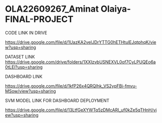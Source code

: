 # OLA22609267_Aminat Olaiya-FINAL-PROJECT

CODE LINK IN DRIVE

https://drive.google.com/file/d/1UazKA2velJDrYTTG0hETHtulEJqtphqK/view?usp=sharing


DATASET LINK
https://drive.google.com/drive/folders/1XXIzvbUSNEXVL0of7CyLPUQEo6a0tLEl?usp=sharing

DASHBOARD LINK

https://drive.google.com/file/d/1kfP26x4QRQlhk_VS2ypFBi-fmvu-MSow/view?usp=sharing

SVM MODEL LINK FOR DASHBOARD DEPLOYMENT

https://drive.google.com/file/d/13LtfGeXYWTq5zDMcARI_uf0kZe5qTHnH/view?usp=sharing
